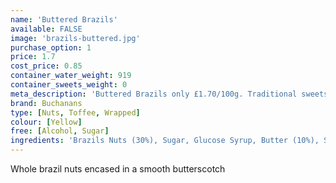 ```yaml
---
name: 'Buttered Brazils'
available: FALSE
image: 'brazils-buttered.jpg'
purchase_option: 1
price: 1.7
cost_price: 0.85
container_water_weight: 919
container_sweets_weight: 0
meta_description: 'Buttered Brazils only £1.70/100g. Traditional sweets and more at Humbugs Confectionery Store. Specialists in satisfying your sweet tooth!'
brand: Buchanans
type: [Nuts, Toffee, Wrapped]
colour: [Yellow]
free: [Alcohol, Sugar]
ingredients: 'Brazils Nuts (30%), Sugar, Glucose Syrup, Butter (10%), Salt'
---
```

Whole brazil nuts encased in a smooth butterscotch